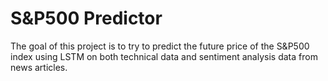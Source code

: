 # S&P500 Predictor

The goal of this project is to try to predict the future price of the S&P500 index using LSTM on both technical data and sentiment analysis data from news articles.